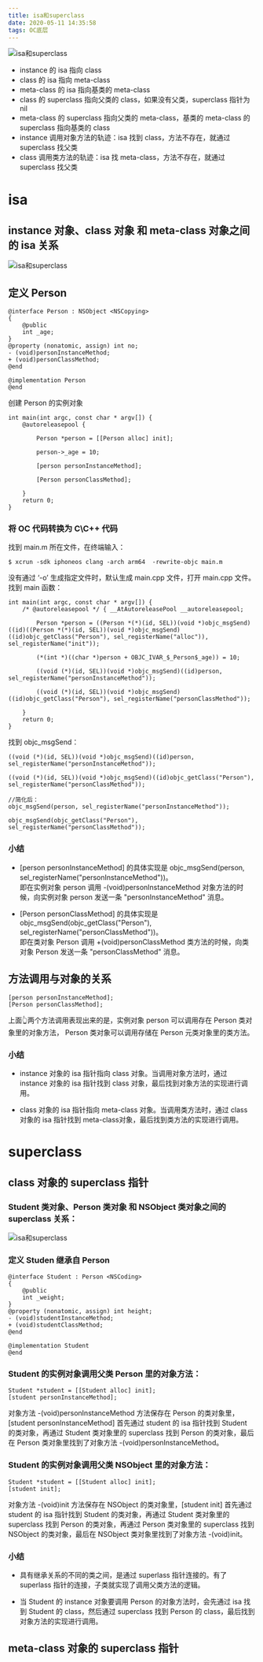 ```yaml
---
title: isa和superclass
date: 2020-05-11 14:35:58
tags: OC底层
---
```


![isa和superclass](isa和superclass/isa和superclass01.png)

<!-- more -->

* instance 的 isa 指向 class
* class 的 isa 指向 meta-class
* meta-class 的 isa 指向基类的 meta-class
* class 的 superclass 指向父类的 class，如果没有父类，superclass 指针为nil
* meta-class 的 superclass 指向父类的 meta-class，基类的 meta-class 的 superclass 指向基类的 class
* instance 调用对象方法的轨迹：isa 找到 class，方法不存在，就通过 superclass 找父类
* class 调用类方法的轨迹：isa 找 meta-class，方法不存在，就通过 superclass 找父类

# isa

## instance 对象、class 对象 和 meta-class 对象之间的 isa 关系
![isa和superclass](isa和superclass/isa和superclass02.png)

## 定义 Person
```
@interface Person : NSObject <NSCopying>
{
    @public
    int _age;
}
@property (nonatomic, assign) int no;
- (void)personInstanceMethod;
+ (void)personClassMethod;
@end

@implementation Person
@end
```

创建 Person 的实例对象
```
int main(int argc, const char * argv[]) {
    @autoreleasepool {
        
        Person *person = [[Person alloc] init];
        
        person->_age = 10;

        [person personInstanceMethod];
        
        [Person personClassMethod];
        
    }
    return 0;
}
```

### 将 OC 代码转换为 C\C++ 代码
找到 main.m 所在文件，在终端输入：
```
$ xcrun -sdk iphoneos clang -arch arm64  -rewrite-objc main.m
```

没有通过 ‘-o’ 生成指定文件时，默认生成 main.cpp 文件，打开 main.cpp 文件。找到 main 函数：
```
int main(int argc, const char * argv[]) {
    /* @autoreleasepool */ { __AtAutoreleasePool __autoreleasepool; 

        Person *person = ((Person *(*)(id, SEL))(void *)objc_msgSend)((id)((Person *(*)(id, SEL))(void *)objc_msgSend)((id)objc_getClass("Person"), sel_registerName("alloc")), sel_registerName("init"));

        (*(int *)((char *)person + OBJC_IVAR_$_Person$_age)) = 10;

        ((void (*)(id, SEL))(void *)objc_msgSend)((id)person, sel_registerName("personInstanceMethod"));

        ((void (*)(id, SEL))(void *)objc_msgSend)((id)objc_getClass("Person"), sel_registerName("personClassMethod"));

    }
    return 0;
}
```

找到 objc_msgSend：
```
((void (*)(id, SEL))(void *)objc_msgSend)((id)person, sel_registerName("personInstanceMethod"));

((void (*)(id, SEL))(void *)objc_msgSend)((id)objc_getClass("Person"), sel_registerName("personClassMethod"));

//简化后：
objc_msgSend(person, sel_registerName("personInstanceMethod"));

objc_msgSend(objc_getClass("Person"), sel_registerName("personClassMethod"));
```

### 小结
* [person personInstanceMethod] 的具体实现是 objc_msgSend(person, sel_registerName("personInstanceMethod"))。  
即在实例对象 person 调用 -(void)personInstanceMethod 对象方法的时候，向实例对象 person 发送一条 "personInstanceMethod" 消息。  

* [Person personClassMethod] 的具体实现是 objc_msgSend(objc_getClass("Person"), sel_registerName("personClassMethod"))。  
即在类对象 Person 调用 +(void)personClassMethod 类方法的时候，向类对象 Person 发送一条 "personClassMethod" 消息。  

## 方法调用与对象的关系
```
[person personInstanceMethod];
[Person personClassMethod];
```

上面👆两个方法调用表现出来的是，实例对象 person 可以调用存在 Person 类对象里的对象方法， Person 类对象可以调用存储在 Person 元类对象里的类方法。

### 小结
* instance 对象的 isa 指针指向 class 对象。当调用对象方法时，通过 instance 对象的 isa 指针找到 class 对象，最后找到对象方法的实现进行调用。

* class 对象的 isa 指针指向 meta-class 对象。当调用类方法时，通过 class 对象的 isa 指针找到 meta-class对象，最后找到类方法的实现进行调用。


# superclass

## class 对象的 superclass 指针

### Student 类对象、Person 类对象 和 NSObject 类对象之间的 superclass 关系：
![isa和superclass](isa和superclass/isa和superclass03.png)

### 定义 Studen 继承自 Person
```
@interface Student : Person <NSCoding>
{
    @public
    int _weight;
}
@property (nonatomic, assign) int height;
- (void)studentInstanceMethod;
+ (void)studentClassMethod;
@end

@implementation Student
@end
```

### Student 的实例对象调用父类 Person 里的对象方法：
```
Student *student = [[Student alloc] init];
[student personInstanceMethod];
```

对象方法 -(void)personInstanceMethod 方法保存在 Person 的类对象里，[student personInstanceMethod] 首先通过 student 的 isa 指针找到 Student 的类对象，再通过 Student 类对象里的 superclass 找到 Person 的类对象，最后在 Person 类对象里找到了对象方法 -(void)personInstanceMethod。

### Student 的实例对象调用父类 NSObject 里的对象方法：
```
Student *student = [[Student alloc] init];
[student init];
```

对象方法 -(void)init 方法保存在 NSObject 的类对象里，[student init] 首先通过 student 的 isa 指针找到 Student 的类对象，再通过 Student 类对象里的 superclass 找到 Person 的类对象，再通过 Person 类对象里的 superclass 找到 NSObject 的类对象，最后在 NSObject 类对象里找到了对象方法 -(void)init。

### 小结
* 具有继承关系的不同的类之间，是通过 superlass 指针连接的。有了 superlass 指针的连接，子类就实现了调用父类方法的逻辑。

* 当 Student 的 instance 对象要调用 Person 的对象方法时，会先通过 isa 找到 Student 的 class，然后通过 superclass 找到 Person 的 class，最后找到对象方法的实现进行调用。


## meta-class 对象的 superclass 指针

